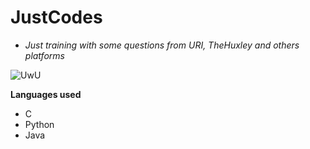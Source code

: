# JustCodes
- *Just training with some questions from URI, TheHuxley and others platforms*    
  
![UwU](https://encrypted-tbn0.gstatic.com/images?q=tbn%3AANd9GcRkESRIw8rubWJThubkA3uF-nWHr6WoGTqhgwS2crNfNuFsPepF)

**Languages used**
 - C
 - Python
 - Java

